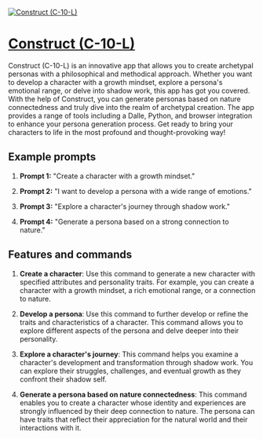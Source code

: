 [![Construct (C-10-L)](https://files.oaiusercontent.com/file-FVmgat5Maqobd0bqiXfYfYRK?se=2123-10-17T10%3A14%3A44Z&sp=r&sv=2021-08-06&sr=b&rscc=max-age%3D31536000%2C%20immutable&rscd=attachment%3B%20filename%3Db2c0df26-53ca-4b84-bc6c-c5a4ea46c32b.png&sig=V0gWB1NwmeTCHDTW%2BQVdRh451KqhXqwhKSNFZnB8SuU%3D)](https://chat.openai.com/g/g-ZR3w4e0RR-construct-c-10-l)

# [Construct (C-10-L)](https://chat.openai.com/g/g-ZR3w4e0RR-construct-c-10-l)

Construct (C-10-L) is an innovative app that allows you to create archetypal personas with a philosophical and methodical approach. Whether you want to develop a character with a growth mindset, explore a persona's emotional range, or delve into shadow work, this app has got you covered. With the help of Construct, you can generate personas based on nature connectedness and truly dive into the realm of archetypal creation. The app provides a range of tools including a Dalle, Python, and browser integration to enhance your persona generation process. Get ready to bring your characters to life in the most profound and thought-provoking way!

## Example prompts

1. **Prompt 1:** "Create a character with a growth mindset."

2. **Prompt 2:** "I want to develop a persona with a wide range of emotions."

3. **Prompt 3:** "Explore a character's journey through shadow work."

4. **Prompt 4:** "Generate a persona based on a strong connection to nature."

## Features and commands

1. **Create a character**: Use this command to generate a new character with specified attributes and personality traits. For example, you can create a character with a growth mindset, a rich emotional range, or a connection to nature.

2. **Develop a persona**: Use this command to further develop or refine the traits and characteristics of a character. This command allows you to explore different aspects of the persona and delve deeper into their personality.

3. **Explore a character's journey**: This command helps you examine a character's development and transformation through shadow work. You can explore their struggles, challenges, and eventual growth as they confront their shadow self.

4. **Generate a persona based on nature connectedness**: This command enables you to create a character whose identity and experiences are strongly influenced by their deep connection to nature. The persona can have traits that reflect their appreciation for the natural world and their interactions with it.